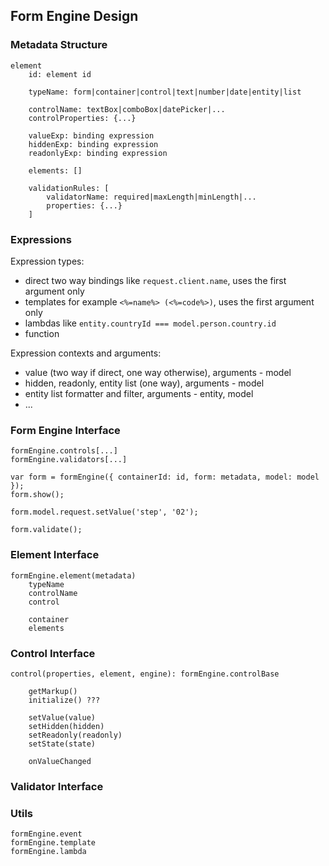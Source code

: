 ## Form Engine Design

### Metadata Structure

    element
        id: element id

        typeName: form|container|control|text|number|date|entity|list

        controlName: textBox|comboBox|datePicker|...
        controlProperties: {...}

        valueExp: binding expression
        hiddenExp: binding expression
        readonlyExp: binding expression
        
        elements: []

        validationRules: [
            validatorName: required|maxLength|minLength|...
            properties: {...}
        ]

### Expressions

Expression types:

  - direct two way bindings like `request.client.name`, uses the first argument only
  - templates for example `<%=name%> (<%=code%>)`, uses the first argument only
  - lambdas like `entity.countryId === model.person.country.id`
  - function

Expression contexts and arguments:

  - value (two way if direct, one way otherwise), arguments - model
  - hidden, readonly, entity list (one way), arguments - model
  - entity list formatter and filter, arguments - entity, model
  - ...

### Form Engine Interface

    formEngine.controls[...]
    formEngine.validators[...]

    var form = formEngine({ containerId: id, form: metadata, model: model });
    form.show();

    form.model.request.setValue('step', '02');

    form.validate();

### Element Interface

    formEngine.element(metadata)
        typeName
        controlName
        control
        
        container
        elements

### Control Interface

    control(properties, element, engine): formEngine.controlBase

        getMarkup()
        initialize() ???
        
        setValue(value)
        setHidden(hidden)
        setReadonly(readonly)
        setState(state)

        onValueChanged

### Validator Interface


### Utils

    formEngine.event
    formEngine.template
    formEngine.lambda
    
